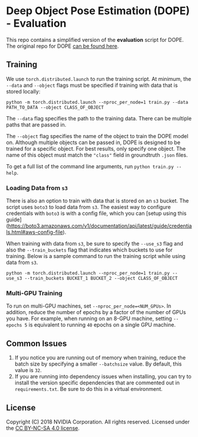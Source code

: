# Deep Object Pose Estimation (DOPE) - Evaluation 

This repo contains a simplified version of the **evaluation** script for DOPE.
The original repo for DOPE [can be found here](https://github.com/NVlabs/Deep_Object_Pose). 

## Training
We use `torch.distributed.launch` to run the training script.
At minimum, the ``--data`` and ``--object`` flags must be specified if training with data that is stored locally:
```
python -m torch.distributed.launch --nproc_per_node=1 train.py --data PATH_TO_DATA --object CLASS_OF_OBJECT
```
The ``--data`` flag specifies the path to the training data. There can be multiple paths that are passed in. 

The ``--object`` flag specifies the name of the object to train the DOPE model on.
Although multiple objects can be passed in, DOPE is designed to be trained for a specific object. For best results, only specify one object.
The name of this object must match the `"class"` field in groundtruth `.json` files.

To get a full list of the command line arguments, run `python train.py --help`.

### Loading Data from `s3`
There is also an option to train with data that is stored on an `s3` bucket. The script uses `boto3` to load data from `s3`.
The easiest way to configure credentials with `boto3` is with a config file, which you can [setup using this guide]
(https://boto3.amazonaws.com/v1/documentation/api/latest/guide/credentials.html#aws-config-file).

When training with data from `s3`, be sure to specify the ``--use_s3`` flag and also the ``--train_buckets`` flag that indicates which buckets to use for training.
Below is a sample command to run the training script while using data from `s3`.
```
python -m torch.distributed.launch --nproc_per_node=1 train.py --use_s3 --train_buckets BUCKET_1 BUCKET_2 --object CLASS_OF_OBJECT
```

### Multi-GPU Training

To run on multi-GPU machines, set `--nproc_per_node=<NUM_GPUs>`. In addition, reduce the number of epochs by a factor of the number of GPUs you have.
For example, when running on an 8-GPU machine, setting ``--epochs 5`` is equivalent to running `40` epochs on a single GPU machine.

## Common Issues

1. If you notice you are running out of memory when training, reduce the batch size by specifying a smaller ``--batchsize`` value. By default, this value is `32`.
2. If you are running into dependency issues when installing, 
you can try to install the version specific dependencies that are commented out in `requirements.txt`. Be sure to do this in a virtual environment.

## License

Copyright (C) 2018 NVIDIA Corporation. All rights reserved. Licensed under the [CC BY-NC-SA 4.0 license](https://creativecommons.org/licenses/by-nc-sa/4.0/legalcode).
